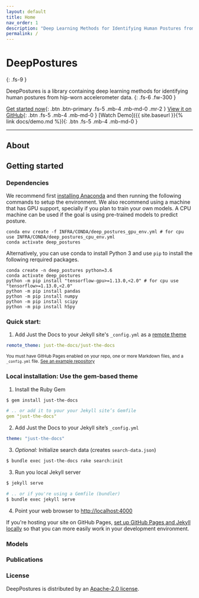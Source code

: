 ```yaml
---
layout: default
title: Home
nav_order: 1
description: "Deep Learning Methods for Identifying Human Postures from Hip-Worn Accelerometer Data"
permalink: /
---
```


# DeepPostures
{: .fs-9 }

DeepPostures is a library containing deep learning methods for identifying human postures from hip-worn accelerometer data.
{: .fs-6 .fw-300 }

[Get started now](#getting-started){: .btn .btn-primary .fs-5 .mb-4 .mb-md-0 .mr-2 } [View it on GitHub](https://github.com/ADALabUCSD/DeepPostures){: .btn .fs-5 .mb-4 .mb-md-0 } [Watch Demo]({{ site.baseurl }}{% link docs/demo.md %}){: .btn .fs-5 .mb-4 .mb-md-0 }

---

## About



## Getting started

### Dependencies

We recommend first [installing Anaconda](https://docs.anaconda.com/anaconda/install/) and then running the following commands to setup the environment. We also recommend using a machine that has GPU support, specially if you plan to train your own models. A CPU machine can be used if the goal is using pre-trained models to predict posture.

    conda env create -f INFRA/CONDA/deep_postures_gpu_env.yml # for cpu use INFRA/CONDA/deep_postures_cpu_env.yml
    conda activate deep_postures


Alternatively, you can use conda to install Python 3 and use `pip` to install the following rerquired packages.
    
    conda create -n deep_postures python=3.6
    conda activate deep_postures
    python -m pip install "tensorflow-gpu>=1.13.0,<2.0" # for cpu use "tensorflow>=1.13.0,<2.0"
    python -m pip install pandas
    python -m pip install numpy
    python -m pip install scipy
    python -m pip install h5py

### Quick start:

1. Add Just the Docs to your Jekyll site's `_config.yml` as a [remote theme](https://blog.github.com/2017-11-29-use-any-theme-with-github-pages/)

```yaml
remote_theme: just-the-docs/just-the-docs
```

<small>You must have GitHub Pages enabled on your repo, one or more Markdown files, and a `_config.yml` file. [See an example repository](https://github.com/pmarsceill/jtd-remote)</small>

### Local installation: Use the gem-based theme

1. Install the Ruby Gem
  ```bash
  $ gem install just-the-docs
  ```
  ```yaml
  # .. or add it to your your Jekyll site’s Gemfile
  gem "just-the-docs"
  ```

2. Add Just the Docs to your Jekyll site’s `_config.yml`
  ```yaml
  theme: "just-the-docs"
  ```

3. _Optional:_ Initialize search data (creates `search-data.json`)
  ```bash
  $ bundle exec just-the-docs rake search:init
  ```

3. Run you local Jekyll server
  ```bash
  $ jekyll serve
  ```
  ```bash
  # .. or if you're using a Gemfile (bundler)
  $ bundle exec jekyll serve
  ```

4. Point your web browser to [http://localhost:4000](http://localhost:4000)

If you're hosting your site on GitHub Pages, [set up GitHub Pages and Jekyll locally](https://help.github.com/en/articles/setting-up-your-github-pages-site-locally-with-jekyll) so that you can more easily work in your development environment.

<!-- ### Configure Just the Docs

- [See configuration options]({{ site.baseurl }}{% link docs/configuration.md %})

---

## About the project

Just the Docs is &copy; 2017-{{ "now" | date: "%Y" }} by [Patrick Marsceill](http://patrickmarsceill.com). -->

### Models

### Publications

### License

DeepPostures is distributed by an [Apache-2.0 license](https://github.com/ADALabUCSD/DeepPostures/blob/master/LICENSE).

<!-- ### Contributing

When contributing to this repository, please first discuss the change you wish to make via issue,
email, or any other method with the owners of this repository before making a change. Read more about becoming a contributor in [our GitHub repo](https://github.com/just-the-docs/just-the-docs#contributing).

#### Thank you to the contributors of Just the Docs!

<ul class="list-style-none">
{% for contributor in site.github.contributors %}
  <li class="d-inline-block mr-1">
     <a href="{{ contributor.html_url }}"><img src="{{ contributor.avatar_url }}" width="32" height="32" alt="{{ contributor.login }}"/></a>
  </li>
{% endfor %}
</ul>

### Code of Conduct

Just the Docs is committed to fostering a welcoming community.

[View our Code of Conduct](https://github.com/just-the-docs/just-the-docs/tree/main/CODE_OF_CONDUCT.md) on our GitHub repository. -->
